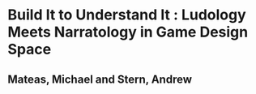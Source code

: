 # Build It to Understand It : Ludology Meets Narratology in Game Design Space
## Mateas, Michael and Stern, Andrew
